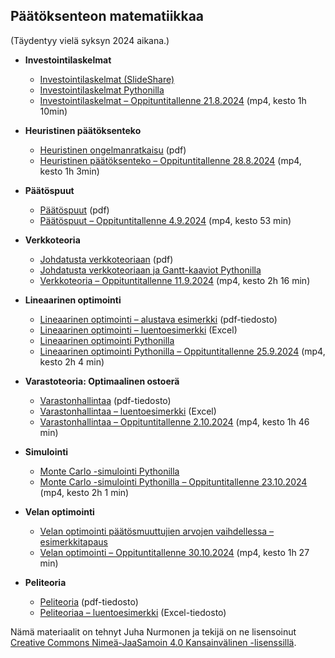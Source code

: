 ## Päätöksenteon matematiikkaa

(Täydentyy vielä syksyn 2024 aikana.)

* __Investointilaskelmat__
  * <a href="https://www.slideshare.net/slideshow/investointilaskelmat-123566310/123566310">Investointilaskelmat (SlideShare)</a>
  * <a href="https://nbviewer.org/github/juhanurmonen/financial-calculations/blob/main/investoinnit.ipynb">Investointilaskelmat Pythonilla</a>
  * <a href="https://video.haaga-helia.fi/media/Strategiset+paatoksentekomallitA+Investoinnit/0_8l0zad05">Investointilaskelmat &ndash; Oppituntitallenne 21.8.2024</a> (mp4, kesto 1h 10min)

* __Heuristinen päätöksenteko__
  *  <a href="https://haagahelia-my.sharepoint.com/:b:/g/personal/nurju_haaga-helia_fi/EQQUM1RS9YdEt7qB2_l0bzkBwYfWJmFGLUnQ_y_naAQKDg?e=T8gfd2">Heuristinen ongelmanratkaisu</a> (pdf)
  *  <a href="https://video.haaga-helia.fi/media/P%C3%A4%C3%A4toksentekomallitA+Heuristinen+p%C3%A4%C3%A4toksenteko/0_r6z7ydc8">Heuristinen päätöksenteko &ndash; Oppituntitallenne 28.8.2024</a> (mp4, kesto 1h 3min)

* __Päätöspuut__
  * <a href="https://haagahelia-my.sharepoint.com/:b:/g/personal/nurju_haaga-helia_fi/EXdjNU3k005AjAfrinuA4eoBOaYM_vJWcvGuQvYIQ3_Lng?e=L5ULR5">Päätöspuut</a> (pdf)
  * <a href="https://video.haaga-helia.fi/media/2024_0904_Paatoksentekomallit_Paatospuut/0_n2il45c7">Päätöspuut &ndash; Oppituntitallenne 4.9.2024</a> (mp4, kesto 53 min)
  
* __Verkkoteoria__
  * <a href="https://haagahelia-my.sharepoint.com/:b:/g/personal/nurju_haaga-helia_fi/Ef6Czcu9hrREgdJB-R3uvokBVMP7DS9JWzbrBE6T-CxJEA?e=So1kH2">Johdatusta verkkoteoriaan</a> (pdf)
  * <a href="https://nbviewer.org/github/juhanurmonen/decision-making/blob/main/verkkoteoria.ipynb">Johdatusta verkkoteoriaan ja Gantt-kaaviot Pythonilla</a>
  * <a href="https://video.haaga-helia.fi/media/Strategiset+p%C3%A4%C3%A4t%C3%B6ksentekomallitA+Verkkoteoria%2C+luento+11.9.2024/0_82kyg0sa">Verkkoteoria &ndash; Oppituntitallenne 11.9.2024</a> (mp4, kesto 2h 16 min)
    
* __Lineaarinen optimointi__
  * <a href="https://haagahelia-my.sharepoint.com/:b:/g/personal/nurju_haaga-helia_fi/EVfRm7TSH8FDkguCLaAhsHoB2JmpRnj_W_m6d7X66sGoZw?e=C4FfNW"> Lineaarinen optimointi &ndash; alustava esimerkki</a> (pdf-tiedosto)
  * <a href="https://haagahelia-my.sharepoint.com/:x:/g/personal/nurju_haaga-helia_fi/EdK4e6kqgFBIkJ4eEr2Y4SkBIs7q0h1ZhWDnmyR4Ip1Ojg?e=BaPcTg"> Lineaarinen optimointi &ndash; luentoesimerkki</a> (Excel)
  *  <a href="https://nbviewer.org/github/juhanurmonen/decision-making/blob/main/lineaarinen_optimointi.ipynb"> Lineaarinen optimointi Pythonilla</a>
  *  <a href="https://video.haaga-helia.fi/media/Strategiset+p%C3%A4%C3%A4toksentekomallitA+Lineaarinen+optimointi%2C+luento+25.9.2024/0_btn1w8zs">Lineaarinen optimointi Pythonilla &ndash; Oppituntitallenne 25.9.2024</a> (mp4, kesto 2h 4 min)

* __Varastoteoria: Optimaalinen ostoerä__
  * <a href="https://haagahelia-my.sharepoint.com/:b:/g/personal/nurju_haaga-helia_fi/ERiZRHoev-5FvNcxwyxFbu8Bxv4HiWEorkncA0kT_tzmzw?e=DxFSHR">Varastonhallintaa</a> (pdf-tiedosto)
  *  <a href="https://haagahelia-my.sharepoint.com/:x:/g/personal/nurju_haaga-helia_fi/EXYbJ7vPVXNKhsD9ohH6lI8BbrNBbLmEkzlCk1oKesBNeA?e=of8OCu">Varastonhallintaa &ndash; luentoesimerkki</a> (Excel)
  *  <a href="https://video.haaga-helia.fi/media/Strategiset+p%C3%A4%C3%A4t%C3%B6ksentekomallitA+Varastonhallinta%2C+luento+2.10.2024/0_3m98i2e3">Varastonhallintaa &ndash; Oppituntitallenne 2.10.2024</a> (mp4, kesto 1h 46 min)

* __Simulointi__
  * <a href="https://nbviewer.org/github/juhanurmonen/decision-making/blob/main/Monte_Carlo_simulointi_Pythonilla.ipynb">Monte Carlo -simulointi Pythonilla</a>
  * <a href="https://video.haaga-helia.fi/media/Monte+Carlo+simulointi+Pythonilla%2C+luento+23.10.2024/0_il3b92zs">Monte Carlo -simulointi Pythonilla &ndash; Oppituntitallenne 23.10.2024</a> (mp4, kesto 2h 1 min)

* __Velan optimointi__
  * <a href="https://nbviewer.org/github/juhanurmonen/decision-making/blob/main/velan_optimointi.ipynb">Velan optimointi päätösmuuttujien arvojen vaihdellessa &ndash; esimerkkitapaus</a>
  * <a href="https://video.haaga-helia.fi/media/Strategiset+p%C3%A4%C3%A4t%C3%B6ksentekomallitA+Velan+optimointi%2C+luento+30.10.2024/0_g1xo1s9g">Velan optimointi &ndash; Oppituntitallenne 30.10.2024</a> (mp4, kesto 1h 27 min)

* __Peliteoria__
  * <a href="https://haagahelia-my.sharepoint.com/:b:/g/personal/nurju_haaga-helia_fi/EdfGqoP8cLBKvmBffG4vaIkB6u7wGJxfwOHl60S7ZRufLw?e=0M6hYD"> Peliteoria</a> (pdf-tiedosto)
  * <a href="https://haagahelia-my.sharepoint.com/:x:/g/personal/nurju_haaga-helia_fi/EWV7ErneWMBGhDz1RGHvIxwB-hFidAQLU2m5KF3uq5PXIg?e=xcAbpE"> Peliteoriaa &ndash; luentoesimerkki</a> (Excel-tiedosto)



Nämä materiaalit on tehnyt Juha Nurmonen ja tekijä on ne lisensoinut <a href="http://creativecommons.org/licenses/by-sa/4.0/">Creative Commons Nimeä-JaaSamoin 4.0 Kansainvälinen -lisenssillä</a>.

